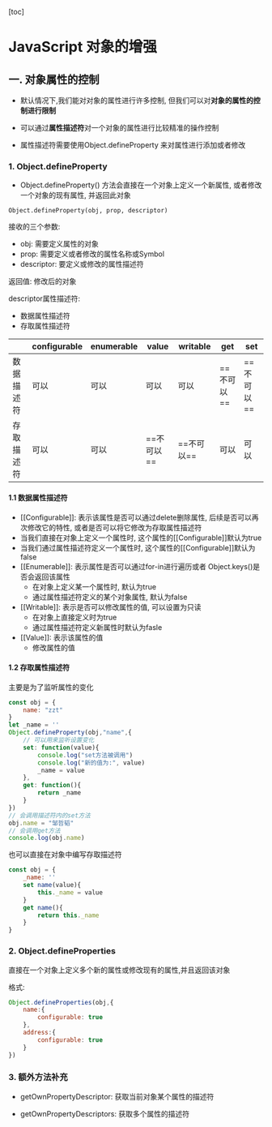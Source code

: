 [toc]

# JavaScript 对象的增强

## 一. 对象属性的控制

- 默认情况下,我们能对对象的属性进行许多控制, 但我们可以对**对象的属性的控制进行限制**



- 可以通过**属性描述符**对一个对象的属性进行比较精准的操作控制
- 属性描述符需要使用Object.defineProperty 来对属性进行添加或者修改

### 1. Object.defineProperty

- Object.defineProperty() 方法会直接在一个对象上定义一个新属性, 或者修改一个对象的现有属性, 并返回此对象

`Object.defineProperty(obj, prop, descriptor)`

接收的三个参数:

- obj: 需要定义属性的对象
- prop: 需要定义或者修改的属性名称或Symbol
- descriptor: 要定义或修改的属性描述符

返回值: 修改后的对象



descriptor属性描述符:

- 数据属性描述符
- 存取属性描述符

 

|            | configurable | enumerable | value      | writable   | get        | set        |
| ---------- | ------------ | ---------- | ---------- | ---------- | ---------- | ---------- |
| 数据描述符 | 可以         | 可以       | 可以       | 可以       | ==不可以== | ==不可以== |
| 存取描述符 | 可以         | 可以       | ==不可以== | ==不可以== | 可以       | 可以       |

#### 1.1 数据属性描述符

-  [[Configurable]]: 表示该属性是否可以通过delete删除属性, 后续是否可以再次修改它的特性, 或者是否可以将它修改为存取属性描述符
  - 当我们直接在对象上定义一个属性时, 这个属性的[[Configurable]]默认为true
  - 当我们通过属性描述符定义一个属性时, 这个属性的[[Configurable]]默认为false
- [[Enumerable]]: 表示属性是否可以通过for-in进行遍历或者 Object.keys()是否会返回该属性
  - 在对象上定义某一个属性时, 默认为true
  - 通过属性描述符定义的某个对象属性, 默认为false
- [[Writable]]: 表示是否可以修改属性的值, 可以设置为只读
  - 在对象上直接定义时为true
  - 通过属性描述符定义新属性时默认为fasle
- [[Value]]: 表示该属性的值
  - 修改属性的值

#### 1.2 存取属性描述符

主要是为了监听属性的变化

```js
const obj = {
    name: "zzt"
}
let _name = ''
Object.defineProperty(obj,"name",{
    // 可以用来监听设置变化
    set: function(value){
        console.log("set方法被调用")
        console.log("新的值为:", value)
        _name = value
    },
    get: function(){
        return _name
    }
})
// 会调用描述符内的set方法
obj.name = "邹哲韬"
// 会调用get方法
console.log(obj.name)
```

也可以直接在对象中编写存取描述符

```js
const obj = {
    _name: ''
    set name(value){
        this._name = value
    }
	get name(){
        return this._name
    }
}
```





### 2. Object.defineProperties

直接在一个对象上定义多个新的属性或修改现有的属性,并且返回该对象

格式:

```js
Object.defineProperties(obj,{
	name:{
		configurable: true
	},
	address:{
		configurable: true
	}
})

```



### 3. 额外方法补充

- getOwnPropertyDescriptor: 获取当前对象某个属性的描述符

- getOwnPropertyDescriptors: 获取多个属性的描述符

  